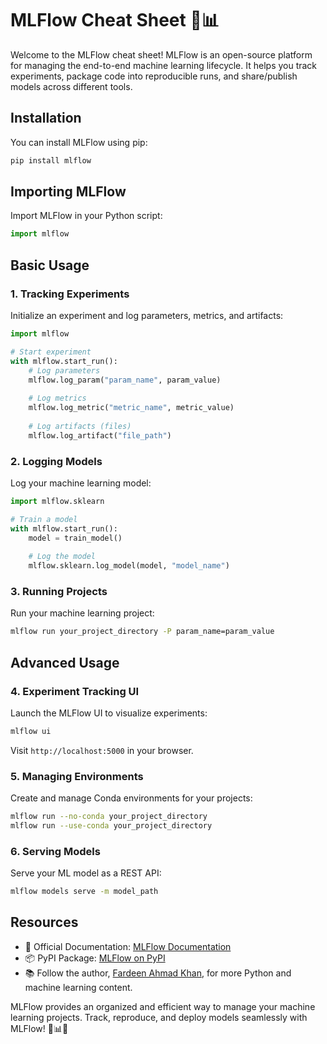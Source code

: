 # MLFlow Cheat Sheet 🚀📊

Welcome to the MLFlow cheat sheet! MLFlow is an open-source platform for managing the end-to-end machine learning lifecycle. It helps you track experiments, package code into reproducible runs, and share/publish models across different tools.

## Installation

You can install MLFlow using pip:

```bash
pip install mlflow
```

## Importing MLFlow

Import MLFlow in your Python script:

```python
import mlflow
```

## Basic Usage

### 1. Tracking Experiments

Initialize an experiment and log parameters, metrics, and artifacts:

```python
import mlflow

# Start experiment
with mlflow.start_run():
    # Log parameters
    mlflow.log_param("param_name", param_value)
    
    # Log metrics
    mlflow.log_metric("metric_name", metric_value)
    
    # Log artifacts (files)
    mlflow.log_artifact("file_path")
```

### 2. Logging Models

Log your machine learning model:

```python
import mlflow.sklearn

# Train a model
with mlflow.start_run():
    model = train_model()
    
    # Log the model
    mlflow.sklearn.log_model(model, "model_name")
```

### 3. Running Projects

Run your machine learning project:

```bash
mlflow run your_project_directory -P param_name=param_value
```

## Advanced Usage

### 4. Experiment Tracking UI

Launch the MLFlow UI to visualize experiments:

```bash
mlflow ui
```

Visit `http://localhost:5000` in your browser.

### 5. Managing Environments

Create and manage Conda environments for your projects:

```bash
mlflow run --no-conda your_project_directory
mlflow run --use-conda your_project_directory
```

### 6. Serving Models

Serve your ML model as a REST API:

```bash
mlflow models serve -m model_path
```

## Resources

- 📖 Official Documentation: [MLFlow Documentation](https://www.mlflow.org/docs/latest/index.html)
- 📦 PyPI Package: [MLFlow on PyPI](https://pypi.org/project/mlflow/)
- 📚 Follow the author, [Fardeen Ahmad Khan](https://github.com/I-Fardeen), for more Python and machine learning content.

MLFlow provides an organized and efficient way to manage your machine learning projects. Track, reproduce, and deploy models seamlessly with MLFlow! 🚀📊✨
